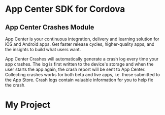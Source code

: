 # App Center SDK for Cordova
## App Center Crashes Module

App Center is your continuous integration, delivery and learning solution for iOS and Android apps. Get faster release cycles, higher-quality apps, and the insights to build what users want.

App Center Crashes will automatically generate a crash log every time your app crashes. The log is first written to the device's storage and when the user starts the app again, the crash report will be sent to App Center. Collecting crashes works for both beta and live apps, i.e. those submitted to the App Store. Crash logs contain valuable information for you to help fix the crash.
# My Project
